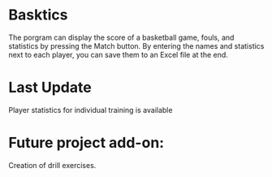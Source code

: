 # Basktics

The porgram can display the score of a basketball game, fouls, and statistics by pressing the Match button.
By entering the names and statistics next to each player, you can save them to an Excel file at the end.

# Last Update
Player statistics for individual training is available

# Future project add-on: 
Creation of drill exercises.

